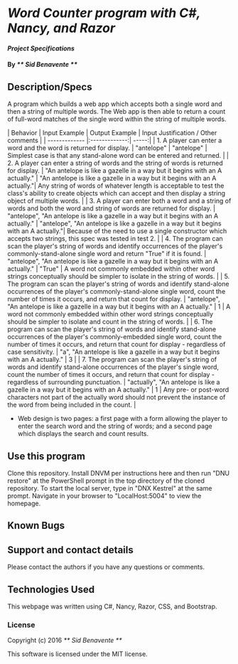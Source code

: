 # _Word Counter program with C#, Nancy, and Razor_

#### _Project Specifications_

#### By _** Sid Benavente **_

## Description/Specs

A program which builds a web app which accepts both a single word and then a string of multiple words. The Web app is then able to return a count of full-word matches of the single word within the string of multiple words.

| Behavior        | Input Example           | Output Example  | Input Justification / Other comments |
| ------------- |:-------------:| -----:|
| 1. A player can enter a word and the word is returned for display. | "antelope" | "antelope" | Simplest case is that any stand-alone word can be entered and returned. |
| 2. A player can enter a string of words and the string of words is returned for display. | "An antelope is like a gazelle in a way but it begins with an A actually." | "An antelope is like a gazelle in a way but it begins with an A actually."| Any string of words of whatever length is acceptable to test the class's ability to create objects which can accept and then display a string object of multiple words. |
| 3. A player can enter both a word and a string of words and both the word and string of words are returned for display. | "antelope", "An antelope is like a gazelle in a way but it begins with an A actually." | "antelope", "An antelope is like a gazelle in a way but it begins with an A actually."| Because of the need to use a single constructor which accepts two strings, this spec was tested in test 2. |
| 4. The program can scan the player's string of words and identify occurrences of the player's commonly-stand-alone single word and return "True" if it is found. | "antelope", "An antelope is like a gazelle in a way but it begins with an A actually." | "True" | A word not commonly embedded within other word strings conceptually should be simpler to isolate in the string of words. |
| 5. The program can scan the player's string of words and identify stand-alone occurrences of the player's commonly-stand-alone single word, count the number of times it occurs, and return that count for display. | "antelope", "An antelope is like a gazelle in a way but it begins with an A actually." | 1 | A word not commonly embedded within other word strings conceptually should be simpler to isolate and count in the string of words. |
| 6. The program can scan the player's string of words and identify stand-alone occurrences of the player's commonly-embedded single word, count the number of times it occurs, and return that count for display - regardless of case sensitivity. | "a", "An antelope is like a gazelle in a way but it begins with an A actually." | 3 | 
| 7. The program can scan the player's string of words and identify stand-alone occurrences of the player's single word, count the number of times it occurs, and return that count for display - regardless of surrounding punctuation. | "actually", "An antelope is like a gazelle in a way but it begins with an A actually." | 1 | Any pre- or post-word characters not part of the actually word should not prevent the instance of the word from being included in the count. |

* Web design is two pages: a first page with a form allowing the player to enter the search word and the string of words; and a second page which displays the search and count results.

## Use this program
Clone this repository. Install DNVM per instructions here and then run "DNU restore" at the PowerShell prompt in the top directory of the cloned repository. To start the local server, type in "DNX Kestrel" at the same prompt. Navigate in your browser to "LocalHost:5004" to view the homepage.

## Known Bugs

## Support and contact details
Please contact the authors if you have any questions or comments.

## Technologies Used
This webpage was written using C#, Nancy, Razor, CSS, and Bootstrap.

### License
Copyright (c) 2016 _** Sid Benavente **_

This software is licensed under the MIT license.
